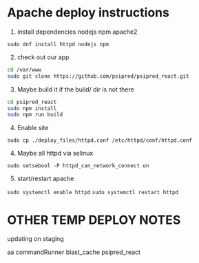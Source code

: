 # Apache deploy instructions

1. install dependencies nodejs npm apache2

`sudo dnf install httpd nodejs npm`

2. check out our app

``` bash
cd /var/www
sudo git clone https://github.com/psipred/psipred_react.git
```

3. Maybe build it if the build/ dir is not there

``` bash
cd psipred_react
sudo npm install
sudo npm run build
```

4. Enable site

`sudo cp ./deploy_files/httpd.conf /etc/httpd/conf/httpd.conf`

4. Maybe all httpd via selinux

`sudo setsebool -P httpd_can_network_connect on`

5. start/restart apache

`sudo systemctl enable httpd`
`sudo systemctl restart httpd`

# OTHER TEMP DEPLOY NOTES

updating on staging

aa
commandRunner
blast_cache
psipred_react